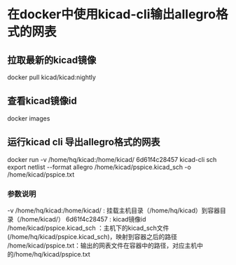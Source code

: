 # 在docker中使用kicad-cli输出allegro格式的网表

## 拉取最新的kicad镜像

docker pull kicad/kicad:nightly

## 查看kicad镜像id

docker images

<!-- Start a terminal and confirm -->

<!-- docker run -i -t 6d61f4c28457 -->

## 运行kicad cli 导出allegro格式的网表

docker run -v /home/hq/kicad:/home/kicad/ 6d61f4c28457 kicad-cli sch export netlist --format allegro /home/kicad/pspice.kicad_sch -o /home/kicad/pspice.txt

### 参数说明

-v /home/hq/kicad:/home/kicad/ : 挂载主机目录（/home/hq/kicad）到容器目录（/home/kicad/）
6d61f4c28457 : kicad镜像id
/home/kicad/pspice.kicad_sch ：主机下的kicad_sch文件(/home/hq/kicad/pspice.kicad_sch)，映射到容器之后的路径
/home/kicad/pspice.txt：输出的网表文件在容器中的路径，对应主机中的/home/hq/kicad/pspice.txt
